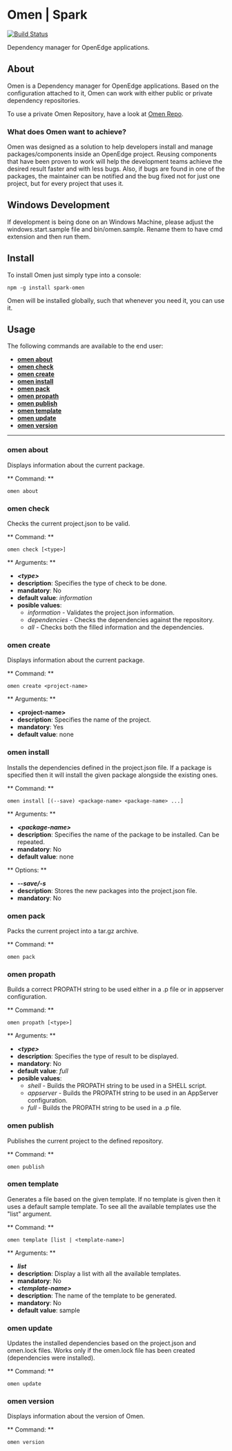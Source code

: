 # Omen | Spark
[![Build Status](https://travis-ci.org/thg2oo6/spark-omen.svg?branch=master)](https://travis-ci.org/thg2oo6/spark-omen)

Dependency manager for OpenEdge applications.

## About

Omen is a Dependency manager for OpenEdge applications. Based on the configuration attached to it,
Omen can work with either public or private dependency repositories.

To use a private Omen Repository, have a look at [Omen Repo](http://github.com/thg2oo6/spark-omenrepo).

### What does Omen want to achieve?

Omen was designed as a solution to help developers install and manage packages/components inside an OpenEdge project.
Reusing components that have been proven to work will help the development teams achieve the desired result faster
and with less bugs. Also, if bugs are found in one of the packages, the maintainer can be notified and the bug fixed
not for just one project, but for every project that uses it.

## Windows Development

If development is being done on an Windows Machine, please adjust the windows.start.sample file and bin/omen.sample.
Rename them to have cmd extension and then run them.

## Install

To install Omen just simply type into a console:
```
npm -g install spark-omen
```

Omen will be installed globally, such that whenever you need it, you can use it.

## Usage

The following commands are available to the end user:

   * **[omen about](#omen-about)**
   * **[omen check](#omen-check)**
   * **[omen create](#omen-create)**
   * **[omen install](#omen-install)**
   * **[omen pack](#omen-pack)**
   * **[omen propath](#omen-propath)**
   * **[omen publish](#omen-publish)**
   * **[omen template](#omen-template)**
   * **[omen update](#omen-update)**
   * **[omen version](#omen-version)**
---
### <a name="omen-about"></a>omen about
Displays information about the current package.

** Command: **
```
omen about
```

### <a name="omen-check"></a>omen check
Checks the current project.json to be valid.

** Command: **
```
omen check [<type>]
```

** Arguments: **
*  ***&lt;type&gt;***
 * **description**: Specifies the type of check to be done.
 * **mandatory**: No
 * **default value**: *information*
 * **posible values**:
    * *information* - Validates the project.json information.
    * *dependencies* - Checks the dependencies against the repository.
    * *all* - Checks both the filled information and the dependencies.

### <a name="omen-create"></a>omen create
Displays information about the current package.

** Command: **
```
omen create <project-name>
```

** Arguments: **
*  **&lt;project-name&gt;**
 * **description**: Specifies the name of the project.
 * **mandatory**: Yes
 * **default value**: none

### <a name="omen-install"></a>omen install
Installs the dependencies defined in the project.json file. If a package is
specified then it will install the given package alongside the existing ones.

** Command: **
```
omen install [(--save) <package-name> <package-name> ...]
```

** Arguments: **
*  ***&lt;package-name&gt;***
 * **description**: Specifies the name of the package to be installed.
Can be repeated.
 * **mandatory**: No
 * **default value**: none

** Options: **
*  ***--save/-s***
 * **description**: Stores the new packages into the project.json file.
 * **mandatory**: No

### <a name="omen-pack"></a>omen pack
Packs the current project into a tar.gz archive.

** Command: **
```
omen pack
```

### <a name="omen-propath"></a>omen propath
Builds a correct PROPATH string to be used either in a .p file or in
appserver configuration.

** Command: **
```
omen propath [<type>]
```

** Arguments: **
*  ***&lt;type&gt;***
 * **description**: Specifies the type of result to be displayed.
 * **mandatory**: No
 * **default value**: *full*
 * **posible values**:
    * *shell* - Builds the PROPATH string to be used in a SHELL script.
    * *appserver* - Builds the PROPATH string to be used in an AppServer configuration.
    * *full* - Builds the PROPATH string to be used in a .p file.

### <a name="omen-publish"></a>omen publish
Publishes the current project to the defined repository.

** Command: **
```
omen publish
```

### <a name="omen-template"></a>omen template
Generates a file based on the given template. If no template is given then
it uses a default sample template. To see all the available templates use
the "list" argument.

** Command: **
```
omen template [list | <template-name>]
```

** Arguments: **
*  ***list***
 * **description**: Display a list with all the available templates.
 * **mandatory**: No
*  ***&lt;template-name&gt;***
 * **description**: The name of the template to be generated.
 * **mandatory**: No
 * **default value**: sample

### <a name="omen-update"></a>omen update
Updates the installed dependencies based on the project.json and omen.lock
files. Works only if the omen.lock file has been created (dependencies
were installed).

** Command: **
```
omen update
```

### <a name="omen-version"></a>omen version
Displays information about the version of Omen.

** Command: **
```
omen version
```
